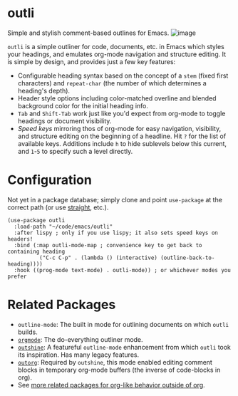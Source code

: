 # outli
Simple and stylish comment-based outlines for Emacs.
![image](https://user-images.githubusercontent.com/93749/190738254-10e41f49-e450-48dc-bc3a-16772d7fe4c3.png)

`outli` is a simple outliner for code, documents, etc. in Emacs which styles your headings, and emulates org-mode navigation and structure editing. It is simple by design, and provides just a few key features:

- Configurable heading syntax based on the concept of a `stem` (fixed first characters) and `repeat-char` (the number of which determines a heading's depth).
- Header style options including color-matched overline and blended background color for the initial heading info.
- `Tab` and `Shift-Tab` work just like you'd expect from org-mode to toggle headings or document visibility. 
- _Speed keys_ mirroring thos of org-mode for easy navigation, visibility, and structure editing on the beginning of a headline.  Hit `?` for the list of available keys.   Additions include `h` to hide sublevels below this current, and `1`-`5` to specify such a level directly. 

# Configuration

Not yet in a package database; simply clone and point `use-package` at the correct path (or use [straight](https://github.com/radian-software/straight.el), etc.).

```elisp
(use-package outli
  :load-path "~/code/emacs/outli"
  :after lispy ; only if you use lispy; it also sets speed keys on headers!
  :bind (:map outli-mode-map ; convenience key to get back to containing heading
	      ("C-c C-p" . (lambda () (interactive) (outline-back-to-heading))))
  :hook ((prog-mode text-mode) . outli-mode)) ; or whichever modes you prefer
```

# Related Packages

- `outline-mode`: The built in mode for outlining documents on which `outli` builds. 
- [`orgmode`](https://orgmode.org): The do-everything outliner mode.
- [`outshine`](https://github.com/alphapapa/outshine): A featureful `outline-mode` enhancement from which `outli` took its inspiration.  Has many legacy features. 
- [`outorg`](https://github.com/alphapapa/outorg): Required by `outshine`, this mode enabled editing comment blocks in temporary org-mode buffers (the inverse of code-blocks in org).
- See [more related packages for org-like behavior outside of org](https://orgmode.org/worg/org-tutorials/org-outside-org.html). 
